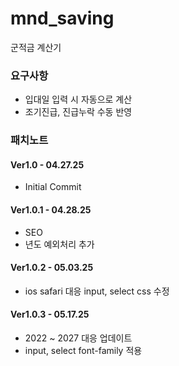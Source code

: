 # mnd_saving

군적금 계산기 <br>

<h3>요구사항</h3>

<ul>
<li>입대일 입력 시 자동으로 계산 </li>
<li>조기진급, 진급누락 수동 반영</li>
</ul>

<h3>패치노트</h3>

<h4>Ver1.0 - 04.27.25</h4>
<ul>
<li>Initial Commit
</ul>

<h4>Ver1.0.1 - 04.28.25</h4>
<ul>
<li>SEO
<li>년도 예외처리 추가
</ul>

<h4>Ver1.0.2 - 05.03.25</h4>
<ul>
<li>ios safari 대응 input, select css 수정
</ul>

<h4>Ver1.0.3 - 05.17.25</h4>
<ul>
<li>2022 ~ 2027 대응 업데이트
<li>input, select font-family 적용
</ul>
